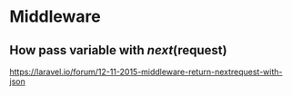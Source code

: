 # Middleware
## How pass variable with $next($request)
https://laravel.io/forum/12-11-2015-middleware-return-nextrequest-with-json
